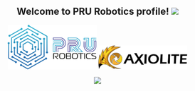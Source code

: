 <h2 align="center">
    Welcome to PRU Robotics profile! 
    <img src="https://media.giphy.com/media/hvRJCLFzcasrR4ia7z/giphy.gif" width="28">
</h2>

<div align="center">

<img src="/images/github-robotics.png" alt="PRU Robotics Logo" width="200" height="auto">
<img src="/images/github-axiolite.png" alt="Axiolite Logo" width="200" height="auto">

</div>

<p align="center">
    <a href="https://github.com/PRU-Robotic">
        <img src="https://readme-typing-svg.herokuapp.com?color=%2336BCF7&center=true&vCenter=true&lines=Piri+Reis+University+Robot+Club;Software+Side+of+our+Projects;">
    </a>
</p>
